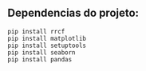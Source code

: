## Dependencias do projeto:
```
pip install rrcf
pip install matplotlib
pip install setuptools
pip install seaborn
pip install pandas
```
